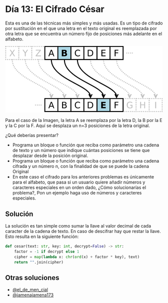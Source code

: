 # Día 13: El Cifrado César

Esta es una de las técnicas más simples y más usadas. Es un tipo de cifrado por sustitución en el que una letra en el texto original es reemplazada por otra letra que se encuentra un número fijo de posiciones más adelante en el alfabeto.

![Ejemplo](cesar.png)

Para el caso de la Imagen, la letra A se reemplaza por la letra D, la B por la E y la C por la F. Aquí se desplaza un n=3 posiciones de la letra original.

¿Qué deberías presentar?

- Programa un bloque o función que reciba como parámetro una cadena de texto y un número que indique cuántas posiciones se tiene que desplazar desde la posición original.
- Programa un bloque o función que reciba como parámetro una cadena cifrada y un número n, con la finalidad de que se puede la cadena Original
- En este caso el cifrado para los anteriores problemas es únicamente para el alfabeto, que pasa si un usuario quiere añadir números y caracteres especiales en un orden dado, ¿Cómo solucionarías el problema?, Pon un ejemplo haga uso de números y caracteres especiales.

## Solución

La solución es tan simple como sumar la llave al valor decimal de cada caracter de la cadena de texto. En caso de descifrar hay que restar la llave. Esto resulta en la siguiente función:

```python
def cesar(text: str, key: int, decrypt=False) -> str:
    factor = -1 if decrypt else 1
    cipher = map(lambda x: chr(ord(x) + factor * key), text)
    return "".join(cipher)
```

## Otras soluciones

- [@el_de_men_cial](https://www.instagram.com/p/CjqyqEtOuP1/)
- [@jamenajamena173](https://www.instagram.com/p/CjqpOd0Om2B/)
